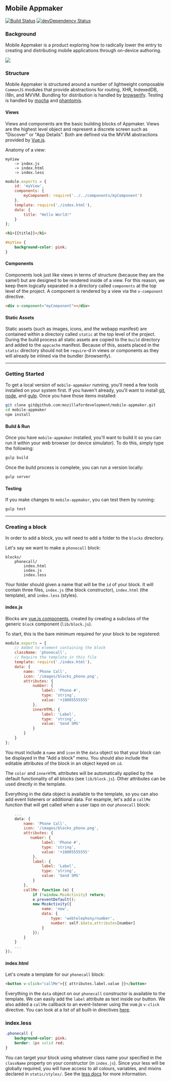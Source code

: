 ## Mobile Appmaker

[![Build Status](https://travis-ci.org/mozillafordevelopment/mobile-appmaker.svg)](https://travis-ci.org/mozillafordevelopment/mobile-appmaker)
[![devDependency Status](https://david-dm.org/mozillafordevelopment/mobile-appmaker/dev-status.svg)](https://david-dm.org/mozillafordevelopment/mobile-appmaker#info=devDependencies)

### Background
Mobile Appmaker is a product exploring how to radically lower the entry to creating and distributing mobile applications through on-device authoring.

![](https://cloud.githubusercontent.com/assets/747641/3974620/6f9cced4-27f7-11e4-9738-3d3c5296d37e.png)

### Structure
Mobile Appmaker is structured around a number of lightweight composable `CommonJS` modules that provide abstractions for routing, XHR, IndexedDB, i18n, and MVVM. Bundling for distribution is handled by [browserify](https://github.com/substack/node-browserify). Testing is handled by [mocha](https://github.com/visionmedia/mocha) and [phantomjs](http://phantomjs.org/).

#### Views
Views and components are the basic building blocks of Appmaker. Views are the highest level object and represent a discrete screen such as "Discover" or "App Details". Both are defined via the MVVM abstractions provided by [Vue.js](https://github.com/yyx990803/vue).

Anatomy of a view:
```
myView
    -> index.js
    -> index.html
    -> index.less
```

```js
module.exports = {
    id: 'myView',
    components: {
        myComponent: require('../../components/myComponent')
    },
    template: require('./index.html'),
    data: {
        title: "Hello World!"
    }
};
```

```html
<h1>{{title}}</h1>
```

```css
#myView {
    background-color: pink;
}
```

#### Components
Components look just like views in terms of structure (because they are the same!) but are designed to be rendered inside of a view. For this reason, we keep them logically separated in a directory called `components` at the top level of the project. A component is rendered by a view via the `v-component` directive.

```html
<div v-component="myComponent"></div>
```

#### Static Assets
Static assets (such as images, icons, and the webapp manifest) are contained within a directory called `static` at the top level of the project. During the build process all static assets are copied to the `build` directory and added to the `appcache` manifest. Because of this, assets placed in the `static` directory should not be `require`-d in views or components as they will already be inlined via the bundler (browserify).

---

### Getting Started

To get a local version of `mobile-appmaker` running, you'll need a few tools installed on your system first. If you haven't already, you'll want to install [git](http://git-scm.com/), [node](http://nodejs.org/), and [gulp](http://gulpjs.com/). Once you have those items installed:
```bash
git clone git@github.com:mozillafordevelopment/mobile-appmaker.git
cd mobile-appmaker
npm install
```

#### Build & Run
Once you have `mobile-appmaker` installed, you'll want to build it so you can run it within your web browser (or device simulator). To do this, simply type the following:
```bash
gulp build
```

Once the build process is complete, you can run a version locally:
```bash
gulp server
```

#### Testing
If you make changes to `mobile-appmaker`, you can test them by running:
```bash
gulp test
```

---

### Creating a block

In order to add a block, you will need to add a folder to the `blocks` directory.

Let's say we want to make a `phonecall` block:

```
blocks/
    phonecall/
        index.html
        index.js
        index.less
```

Your folder should given a name that will be the `id` of your block. It will contain three files, `index.js` (the block constructor),  `index.html` (the template), and `index.less` (styles).

#### index.js

Blocks are [vue.js components](http://vuejs.org/guide/composition.html), created by creating a subclass of the generic `block` component (`lib/block.js`).

To start, this is the bare minimum required for your block to be registered:

```js
module.exports = {
    // Added to element containing the block
    className: 'phonecall',
    // Require the template in this file
    template: require('./index.html'),
    data: {
        name: 'Phone Call',
        icon: '/images/blocks_phone.png',
        attributes: {
            number: {
                label: 'Phone #',
                type: 'string',
                value: '+18005555555'
            },
            innerHTML: {
                label: 'Label',
                type: 'string',
                value: 'Send SMS'
            }
        }
    }
};
```

You must include a `name` and `icon` in the `data` object so that your block can be displayed in the "Add a block" menu. You should also include the editable attributes of the block in an object keyed on `id`.

The `color` and `innerHTML` attributes will be automatically applied by the default functionality of all blocks (see `lib/block.js`). Other attributes can be used directly in the template.

Everything in the data object is available to the template, so you can also add event listeners or additional data. For example, let's add a `callMe` function that will get called when a user taps on our `phonecall` block:

```js
    ...
    data: {
        name: 'Phone Call',
        icon: '/images/blocks_phone.png',
        attributes: {
           number: {
                label: 'Phone #',
                type: 'string',
                value: '+18005555555'
            },
            label: {
                label: 'Label',
                type: 'string',
                value: 'Send SMS'
            }
        },
        callMe: function (e) {
            if (!window.MozActivity) return;
            e.preventDefault();
            new MozActivity({
                name: 'new',
                data: {
                    type: 'webtelephony/number',
                    number: self.$data.attributes[number]
                }
            });
        }
    }
    ...
});
```

#### index.html

Let's create a template for our `phonecall` block:

```html
<button v-click="callMe">{{ attributes.label.value }}</button>
```

Everything in the `data` object on our `phonecall` constructor is available to the template. We can easily add the `label` attribute as text inside our button. We also added a `callMe` callback to an event-listener using the vue.js `v-click` directive. You can look at a list of all built-in directives [here](http://vuejs.org/api/directives.html).

### index.less

```css
.phonecall {
    background-color: pink;
    border: 1px solid red;
}
```

You can target your block using whatever class name your specified in the `className` property on your constructor (in `index.js`). Since your less will be globally required, you will have access to all colours, variables, and mixins declared in `static/styles/`. See the [less docs](http://lesscss.org/) for more information.

